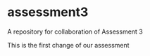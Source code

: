# assessment3
A repository for collaboration of Assessment 3

This is the first change of our assessment